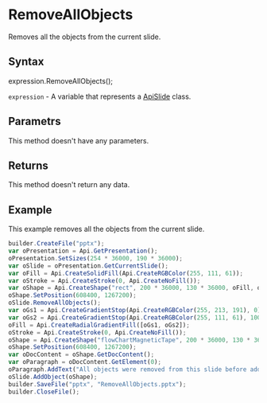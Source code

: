 # RemoveAllObjects

Removes all the objects from the current slide.

## Syntax

expression.RemoveAllObjects();

`expression` - A variable that represents a [ApiSlide](../ApiSlide.md) class.

## Parametrs

This method doesn't have any parameters.

## Returns

This method doesn't return any data.

## Example

This example removes all the objects from the current slide.

```javascript
builder.CreateFile("pptx");
var oPresentation = Api.GetPresentation();
oPresentation.SetSizes(254 * 36000, 190 * 36000);
var oSlide = oPresentation.GetCurrentSlide();
var oFill = Api.CreateSolidFill(Api.CreateRGBColor(255, 111, 61));
var oStroke = Api.CreateStroke(0, Api.CreateNoFill());
var oShape = Api.CreateShape("rect", 200 * 36000, 130 * 36000, oFill, oStroke);
oShape.SetPosition(608400, 1267200);
oSlide.RemoveAllObjects();
var oGs1 = Api.CreateGradientStop(Api.CreateRGBColor(255, 213, 191), 0);
var oGs2 = Api.CreateGradientStop(Api.CreateRGBColor(255, 111, 61), 100000);
oFill = Api.CreateRadialGradientFill([oGs1, oGs2]);
oStroke = Api.CreateStroke(0, Api.CreateNoFill());
oShape = Api.CreateShape("flowChartMagneticTape", 200 * 36000, 130 * 36000, oFill, oStroke);
oShape.SetPosition(608400, 1267200);
var oDocContent = oShape.GetDocContent();
var oParagraph = oDocContent.GetElement(0);
oParagraph.AddText("All objects were removed from this slide before adding this shape.");
oSlide.AddObject(oShape);
builder.SaveFile("pptx", "RemoveAllObjects.pptx");
builder.CloseFile();
```